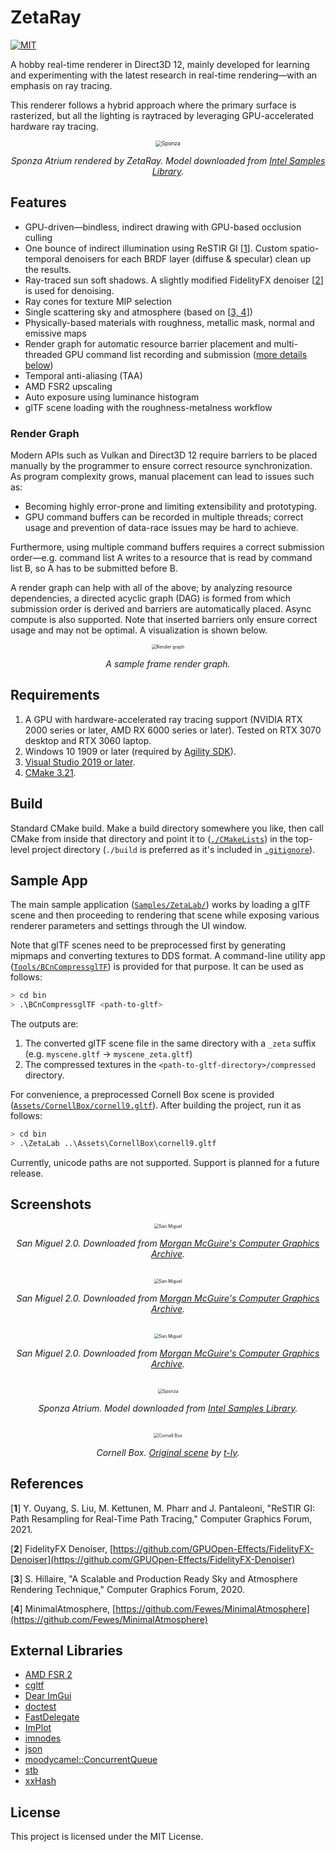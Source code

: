 # ZetaRay
[![MIT](https://img.shields.io/badge/license-MIT-blue.svg)](https://opensource.org/licenses/MIT)

A hobby real-time renderer in Direct3D 12, mainly developed for learning and experimenting with the latest research in real-time rendering—with an emphasis on ray tracing. 

This renderer follows a hybrid approach where the primary surface is rasterized, but all the lighting is raytraced by leveraging GPU-accelerated hardware ray tracing.

<div align="center">
  <img src="Assets/Images/2.png?raw=true" alt="Sponza" style="zoom:60%"/>
  <p style="text-align: center;"><i>Sponza Atrium rendered by ZetaRay. Model downloaded from <a href="https://www.intel.com/content/www/us/en/developer/topic-technology/graphics-research/samples.html">Intel Samples Library</a>.</i></p>
</div>

## Features

 - GPU-driven—bindless, indirect drawing with GPU-based occlusion culling
 - One bounce of indirect illumination using ReSTIR GI [[1](#references)]. Custom spatio-temporal denoisers for each BRDF layer (diffuse & specular) clean up the results.
 - Ray-traced sun soft shadows. A slightly modified FidelityFX denoiser [[2](#references)] is used for denoising.
 - Ray cones for texture MIP selection
 - Single scattering sky and atmosphere (based on [[3, 4](#references)])
 - Physically-based materials with roughness, metallic mask, normal and emissive maps
 - Render graph for automatic resource barrier placement and multi-threaded GPU command list recording and submission ([more details below](#render-graph))
 - Temporal anti-aliasing (TAA)
 - AMD FSR2 upscaling
 - Auto exposure using luminance histogram
 - glTF scene loading with the roughness-metalness workflow

### Render Graph

Modern APIs such as Vulkan and Direct3D 12 require barriers to be placed manually by the programmer to ensure correct resource synchronization. As program complexity grows, manual placement can lead to issues such as:
   - Becoming highly error-prone and limiting extensibility and prototyping.
   - GPU command buffers can be recorded in multiple threads; correct usage and prevention of data-race issues may be hard to achieve.
    
Furthermore, using multiple command buffers requires a correct submission order—e.g. command list A writes to a resource that is read by command list B, so A has to be submitted before B. 

A render graph can help with all of the above; by analyzing resource dependencies, a directed acyclic graph (DAG) is formed from which submission order is derived and barriers are automatically placed. Async compute is also supported. Note that inserted barriers only ensure correct usage and may not be optimal. A visualization is shown below.

<div align="center">
  <img src="Assets/Images/6.png?raw=true" alt="Render graph" style="zoom:50%"/>
  <p style="text-align: center;"><i>A sample frame render graph.</i></p>
</div>

## Requirements

1. A GPU with hardware-accelerated ray tracing support (NVIDIA RTX 2000 series or later, AMD RX 6000 series or later). Tested on RTX 3070 desktop and RTX 3060 laptop.
2. Windows 10 1909 or later (required by [Agility SDK](https://devblogs.microsoft.com/directx/gettingstarted-dx12agility/)).
3. [Visual Studio 2019 or later](https://visualstudio.microsoft.com/downloads/).
4. [CMake 3.21](https://cmake.org/download/).

## Build

Standard CMake build. Make a build directory somewhere you like, then call CMake from inside that directory and point it to ([`./CMakeLists`](./CMakeLists.txt)) in the top-level project directory (`./build` is preferred as it's included in [`.gitignore`](./.gitignore)).

## Sample App

The main sample application ([`Samples/ZetaLab/`](./Samples/ZetaLab/)) works by loading a glTF scene and then proceeding to rendering that scene while exposing various renderer parameters and settings through the UI window. 

Note that glTF scenes need to be preprocessed first by generating mipmaps and converting textures to DDS format. A command-line utility app ([`Tools/BCnCompressglTF`](./Tools/BCnCompressglTF/)) is provided for that purpose. It can be used as follows:

```bash
> cd bin
> .\BCnCompressglTF <path-to-gltf>
```
The outputs are:
1. The converted glTF scene file in the same directory with a `_zeta` suffix (e.g. `myscene.gltf` -> `myscene_zeta.gltf`) 
2. The compressed textures in the `<path-to-gltf-directory>/compressed` directory.

For convenience, a preprocessed Cornell Box scene is provided ([`Assets/CornellBox/cornell9.gltf`](./Assets/CornellBox/cornell9.gltf)). After building the project, run it as follows:
```bash
> cd bin
> .\ZetaLab ..\Assets\CornellBox\cornell9.gltf
```

Currently, unicode paths are not supported. Support is planned for a future release.

## Screenshots

<div align="center">
  <img src="Assets/Images/4.jpg?raw=true" alt="San Miguel" style="zoom:50%"/>
  <p style="text-align: center;"><i>San Miguel 2.0. Downloaded from <a href="https://casual-effects.com/data">Morgan McGuire's Computer Graphics Archive</a>.</i></p>

  </br>

  <img src="Assets/Images/3.png?raw=true" alt="San Miguel" style="zoom:50%"/>
  <p style="text-align: center;"><i>San Miguel 2.0. Downloaded from <a href="https://casual-effects.com/data">Morgan McGuire's Computer Graphics Archive</a>.</i></p>

  </br>

  <img src="Assets/Images/7.png?raw=true" alt="San Miguel" style="zoom:50%"/>
  <p style="text-align: center;"><i>San Miguel 2.0. Downloaded from <a href="https://casual-effects.com/data">Morgan McGuire's Computer Graphics Archive</a>.</i></p>

  </br>

  <img src="Assets/Images/8.png?raw=true" alt="Sponza" style="zoom:50%"/>
  <p style="text-align: center;"><i>Sponza Atrium. Model downloaded from <a href="https://www.intel.com/content/www/us/en/developer/topic-technology/graphics-research/samples.html">Intel Samples Library</a>.</i></p>

  </br>

  <img src="Assets/Images/5.png?raw=true" alt="Cornell Box" style="zoom:50%"/>
  <p style="text-align: center;"><i>Cornell Box. <a href="https://sketchfab.com/3d-models/cornell-box-original-0d18de8d108c4c9cab1a4405698cc6b6">Original scene</a> by <a href="https://sketchfab.com/t-ly">t-ly</a>.</i></p>
</div>

## References
[**1**] Y. Ouyang, S. Liu, M. Kettunen, M. Pharr and J. Pantaleoni, "ReSTIR GI: Path Resampling for Real-Time Path Tracing," Computer Graphics Forum, 2021.

[**2**] FidelityFX Denoiser, [https://github.com/GPUOpen-Effects/FidelityFX-Denoiser](https://github.com/GPUOpen-Effects/FidelityFX-Denoiser)

[**3**] S. Hillaire, "A Scalable and Production Ready Sky and Atmosphere Rendering Technique," Computer Graphics Forum, 2020.

[**4**] MinimalAtmosphere, [https://github.com/Fewes/MinimalAtmosphere](https://github.com/Fewes/MinimalAtmosphere)

## External Libraries

- [AMD FSR 2](https://github.com/GPUOpen-Effects/FidelityFX-FSR2)
- [cgltf](https://github.com/jkuhlmann/cgltf)
- [Dear ImGui](https://github.com/ocornut/imgui)
- [doctest](https://github.com/doctest/doctest)
- [FastDelegate](https://www.codeproject.com/Articles/7150/Member-Function-Pointers-and-the-Fastest-Possible)
- [ImPlot](https://github.com/epezent/implot)
- [imnodes](https://github.com/Nelarius/imnodes)
- [json](https://github.com/nlohmann/json)
- [moodycamel::ConcurrentQueue](https://github.com/cameron314/concurrentqueue)
- [stb](https://github.com/nothings/stb)
- [xxHash](https://github.com/Cyan4973/xxHash)

## License

This project is licensed under the MIT License.